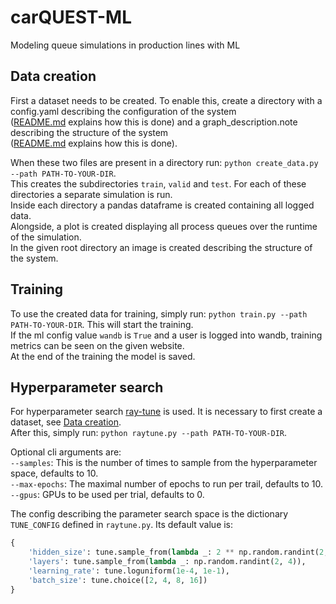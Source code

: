 # carQUEST-ML
Modeling queue simulations in production lines with ML

## Data creation
First a dataset needs to be created. 
To enable this, create a directory with a config.yaml describing the configuration of the system  
([README.md](system/README.md) explains how this is done) and a graph_description.note describing the structure of the system  
([README.md](notation/README.md) explains how this is done).

When these two files are present in a directory run: `python create_data.py --path PATH-TO-YOUR-DIR`.  
This creates the subdirectories `train`, `valid` and `test`.
For each of these directories a separate simulation is run.  
Inside each directory a pandas dataframe is created containing all logged data.  
Alongside, a plot is created displaying all process queues over the runtime of the simulation.  
In the given root directory an image is created describing the structure of the system.


## Training
To use the created data for training, simply run: `python train.py --path PATH-TO-YOUR-DIR`.
This will start the training.  
If the ml config value `wandb` is `True` and a user is logged into wandb, 
training metrics can be seen on the given website.  
At the end of the training the model is saved.


## Hyperparameter search
For hyperparameter search [ray-tune](https://www.ray.io/ray-tune) is used. 
It is necessary to first create a dataset, see [Data creation](#data-creation).  
After this, simply run: `python raytune.py --path PATH-TO-YOUR-DIR`.  

Optional cli arguments are:  
`--samples`: This is the number of times to sample from the hyperparameter space, defaults to 10.  
`--max-epochs`: The maximal number of epochs to run per trail, defaults to 10.  
`--gpus`: GPUs to be used per trial, defaults to 0.  

The config describing the parameter search space is the dictionary `TUNE_CONFIG` defined in `raytune.py`. 
Its default value is:
```python
{
    'hidden_size': tune.sample_from(lambda _: 2 ** np.random.randint(2, 9)),
    'layers': tune.sample_from(lambda _: np.random.randint(2, 4)),
    'learning_rate': tune.loguniform(1e-4, 1e-1),
    'batch_size': tune.choice([2, 4, 8, 16])
}
```